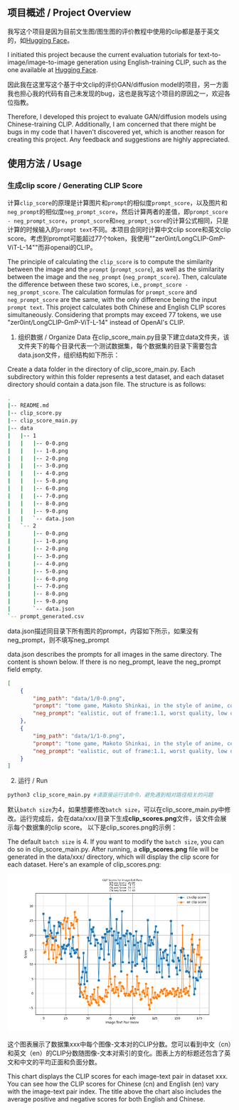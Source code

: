 ## 项目概述 / Project Overview

我写这个项目是因为目前文生图/图生图的评价教程中使用的clip都是基于英文的，如[Hugging Face](https://huggingface.co/docs/diffusers/main/en/conceptual/evaluation#image-conditioned-text-to-image-generation)。

I initiated this project because the current evaluation tutorials for text-to-image/image-to-image generation using English-training CLIP, such as the one available at [Hugging Face](https://huggingface.co/docs/diffusers/main/en/conceptual/evaluation#image-conditioned-text-to-image-generation).

因此我在这里写这个基于中文clip的评价GAN/diffusion model的项目，另一方面我也担心我的代码有自己未发现的bug，这也是我写这个项目的原因之一，欢迎各位指教。

Therefore, I developed this project to evaluate GAN/diffusion models using Chinese-training CLIP. Additionally, I am concerned that there might be bugs in my code that I haven't discovered yet, which is another reason for creating this project. Any feedback and suggestions are highly appreciated.

## 使用方法 / Usage

### 生成clip score / Generating CLIP Score

计算`clip_score`的原理是计算图片和`prompt`的相似度`prompt_score`，以及图片和`neg_prompt`的相似度`neg_prompt_score`，然后计算两者的差值，即`prompt_score - neg_prompt_score`，`prompt_score`和`neg_prompt_score`的计算公式相同，只是计算的时候输入的`prompt text`不同。本项目会同时计算中文clip score和英文clip score。考虑到prompt可能超过77个token，我使用""zer0int/LongCLIP-GmP-ViT-L-14""而非openai的CLIP。

The principle of calculating the `clip_score` is to compute the similarity between the image and the `prompt` (`prompt_score`), as well as the similarity between the image and the `neg_prompt` (`neg_prompt_score`). Then, calculate the difference between these two scores, i.e., `prompt_score - neg_prompt_score`. The calculation formulas for `prompt_score` and `neg_prompt_score` are the same, with the only difference being the input `prompt text`. This project calculates both Chinese and English CLIP scores simultaneously. Considering that prompts may exceed 77 tokens, we use "zer0int/LongCLIP-GmP-ViT-L-14" instead of OpenAI's CLIP.

1. 组织数据 / Organize Data
在clip_score_main.py目录下建立data文件夹，该文件夹下的每个目录代表一个测试数据集，每个数据集的目录下需要包含data.json文件，组织结构如下所示：

Create a data folder in the directory of clip_score_main.py. Each subdirectory within this folder represents a test dataset, and each dataset directory should contain a data.json file. The structure is as follows:
```bash
.
|-- README.md
|-- clip_score.py
|-- clip_score_main.py
|-- data
|   |-- 1
|   |   |-- 0-0.png
|   |   |-- 1-0.png
|   |   |-- 2-0.png
|   |   |-- 3-0.png
|   |   |-- 4-0.png
|   |   |-- 5-0.png
|   |   |-- 6-0.png
|   |   |-- 7-0.png
|   |   |-- 8-0.png
|   |   |-- 9-0.png
|   |   `-- data.json
|   `-- 2
|       |-- 0-0.png
|       |-- 1-0.png
|       |-- 2-0.png
|       |-- 3-0.png
|       |-- 4-0.png
|       |-- 5-0.png
|       |-- 6-0.png
|       |-- 7-0.png
|       |-- 8-0.png
|       |-- 9-0.png
|       `-- data.json
`-- prompt_generated.csv
```
data.json描述同目录下所有图片的prompt，内容如下所示，如果没有neg_prompt，则不填写neg_prompt

data.json describes the prompts for all images in the same directory. The content is shown below. If there is no neg_prompt, leave the neg_prompt field empty.
```json
[
    {
        "img_path": "data/1/0-0.png",
        "prompt": "tome game, Makoto Shinkai, in the style of anime, comic style, 1girl, waist-up pose in standing position: 1.1, occupying 50% of the frame, look at camera, soft lighting, dreamy atmosphere, masterpiece, 黑长直，少女，傻白甜，明亮大眼睛，简单T恤，背着书包，樱花树下",
        "neg_prompt": "ealistic, out of frame:1.1, worst quality, low quality, normal quality, nsfw, glitch, deformed, mutated, disfigured, bad hands, signature, watermark, text, error, jpeg artifacts, blurry, overexposed, high-contrast, bad-contrast, pattern, duplicate, bad hand, missing fingers"
    },
    {
        "img_path": "data/1/1-0.png",
        "prompt": "tome game, Makoto Shinkai, in the style of anime, comic style, 1girl, waist-up pose in standing position: 1.1, occupying 50% of the frame, look at camera, soft lighting, dreamy atmosphere, masterpiece, 丸子头，浅棕色头发，生气表情，眉头微蹙，宽松毛衣，下雨街道",
        "neg_prompt": "ealistic, out of frame:1.1, worst quality, low quality, normal quality, nsfw, glitch, deformed, mutated, disfigured, bad hands, signature, watermark, text, error, jpeg artifacts, blurry, overexposed, high-contrast, bad-contrast, pattern, duplicate, bad hand, missing fingers"
    }
]
```
2. 运行 / Run
```bash
python3 clip_score_main.py #请直接运行该命令，避免遇到相对路径相关的问题
```
默认`batch size`为4，如果想要修改`batch size`，可以在clip_score_main.py中修改。运行完成后，会在data/xxx/目录下生成**clip_scores.png**文件，该文件会展示每个数据集的clip score。
以下是clip_scores.png的示例：

The default `batch size` is 4. If you want to modify the `batch size`, you can do so in clip_score_main.py. After running, a **clip_scores.png** file will be generated in the data/xxx/ directory, which will display the clip score for each dataset.
Here's an example of clip_scores.png:

![example_clip_scores.png](example_clip_scores.png)

这个图表展示了数据集xxx中每个图像-文本对的CLIP分数。您可以看到中文（cn）和英文（en）的CLIP分数随图像-文本对索引的变化。图表上方的标题还包含了英文和中文的平均正面和负面分数。

This chart displays the CLIP scores for each image-text pair in dataset xxx. You can see how the CLIP scores for Chinese (cn) and English (en) vary with the image-text pair index. The title above the chart also includes the average positive and negative scores for both English and Chinese.